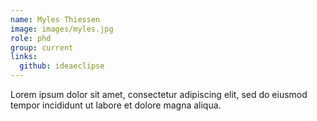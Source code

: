 ```yaml
---
name: Myles Thiessen
image: images/myles.jpg
role: phd
group: current
links:
  github: ideaeclipse
---
```


Lorem ipsum dolor sit amet, consectetur adipiscing elit, sed do eiusmod tempor incididunt ut labore et dolore magna aliqua.
